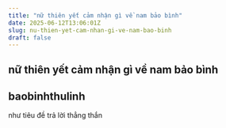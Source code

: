 ```yaml
---
title: "nữ thiên yết cảm nhận gì về nam bảo bình"
date: 2025-06-12T13:06:01Z
slug: nu-thien-yet-cam-nhan-gi-ve-nam-bao-binh
draft: false
---
```


## nữ thiên yết cảm nhận gì về nam bảo bình

## baobinhthulinh

như tiêu đề trả lời thẳng thắn